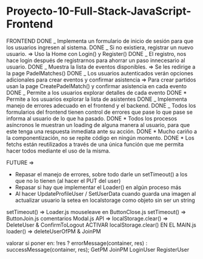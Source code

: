 # Proyecto-10-Full-Stack-JavaScript-Frontend

FRONTEND
DONE _ Implementa un formulario de inicio de sesión para que los usuarios ingresen al sistema.
DONE _ Si no existiera, registrar un nuevo usuario.
=> Uso la Home con Login() y Register()
DONE _ El registro, nos hace login después de registrarnos para ahorrar un paso innecesario al usuario.
DONE _ Muestra la lista de eventos disponibles.
=> Se les redirige a la page PadelMatches()
DONE _ Los usuarios autenticados verán opciones adicionales para crear eventos y confirmar asistencia
=> Para crear partidos usan la page CreatePadelMatch() y confirmar asistencia en cada evento
DONE _ Permite a los usuarios explorar detalles de cada evento
DONE \* Permite a los usuarios explorar la lista de asistentes
DONE _ Implementa manejo de errores adecuado en el frontend y el backend.
DONE _ Todos los formularios del frontend tienen control de errores que pase lo que pase se informa al usuario de lo que ha pasado.
DONE \* Todos los procesos asíncronos le muestran un loading de alguna manera al usuario, para que este tenga una respuesta inmediata ante su acción.
DONE \* Mucho cariño a la componentización, no se repite código en ningún momento.
DONE \* Los fetchs están reutilizados a través de una única función que me permita hacer todos mediante el uso de la misma.

FUTURE =>
-   Repasar el manejo de errores, sobre todo darle un setTimeout() a los que no lo tienen (al hacer el PUT del user)
-   Repasar si hay que implementar el Loader() en algún proceso más
-   Al hacer UpdateProfileUser / SetUserData cuando guarda una imagen al actualizar usuario la setea en localstorage como objeto sin ser un string

setTimeout() => Loader.js
mouseleave en ButtonClose.js
setTimeout() => ButtonJoin.js
comentarios Modal.js
API =>
localStorage.clear() => DeleteUser & ConfirmToLogout
ACTIVAR localStorage.clear() EN EL MAIN.js
loader() => deleteUserOfPM & JoinPM

valorar si poner en:
!res ? errorMessage(container, res) : successMessage(container, res);
GetPM
JoinPM
LoginUser
RegisterUser
